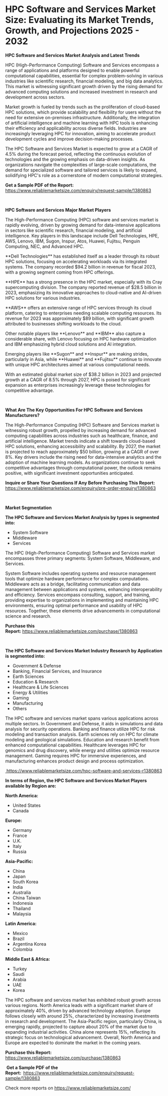 <p><h1>HPC Software and Services Market Size: Evaluating its Market Trends, Growth, and Projections 2025 - 2032</h1></p><p><strong>HPC Software and Services Market Analysis and Latest Trends</strong></p>
<p><p>HPC (High-Performance Computing) Software and Services encompass a range of applications and platforms designed to enable powerful computational capabilities, essential for complex problem-solving in various industries like scientific research, financial modeling, and big data analytics. This market is witnessing significant growth driven by the rising demand for advanced computing solutions and increased investment in research and development across sectors.</p><p>Market growth is fueled by trends such as the proliferation of cloud-based HPC solutions, which provide scalability and flexibility for users without the need for extensive on-premises infrastructure. Additionally, the integration of artificial intelligence and machine learning with HPC tools is enhancing their efficiency and applicability across diverse fields. Industries are increasingly leveraging HPC for innovation, aiming to accelerate product development cycles and improve decision-making processes.</p><p>The HPC Software and Services Market is expected to grow at a CAGR of 4.5% during the forecast period, reflecting the continuous evolution of technologies and the growing emphasis on data-driven insights. As organizations navigate the complexities of large-scale computations, the demand for specialized software and tailored services is likely to expand, solidifying HPC's role as a cornerstone of modern computational strategies.</p></p>
<p><strong>Get a Sample PDF of the Report:&nbsp;</strong> <a href="https://www.reliablemarketsize.com/enquiry/request-sample/1380863?utm_campaign=1932&utm_medium=2&utm_source=Github&utm_content=ia&utm_term=11032025&utm_id=hpc-software-and-services">https://www.reliablemarketsize.com/enquiry/request-sample/1380863</a></p>
<p>&nbsp;</p>
<p><strong>HPC Software and Services Major Market Players</strong></p>
<p><p>The High-Performance Computing (HPC) software and services market is rapidly evolving, driven by growing demand for data-intensive applications in sectors like scientific research, financial modeling, and artificial intelligence. Key players in this landscape include Dell Technologies, HPE, AWS, Lenovo, IBM, Sugon, Inspur, Atos, Huawei, Fujitsu, Penguin Computing, NEC, and Advanced HPC.</p><p>**Dell Technologies** has established itself as a leader through its robust HPC solutions, focusing on accelerating workloads via its integrated systems. The company recorded $94.2 billion in revenue for fiscal 2023, with a growing segment coming from HPC offerings.</p><p>**HPE** has a strong presence in the HPC market, especially with its Cray supercomputing division. The company reported revenue of $28.5 billion in 2023, emphasizing its innovative approaches to cloud-native and AI-driven HPC solutions for various industries.</p><p>**AWS** offers an extensive range of HPC services through its cloud platform, catering to enterprises needing scalable computing resources. Its revenue for 2023 was approximately $89 billion, with significant growth attributed to businesses shifting workloads to the cloud.</p><p>Other notable players like **Lenovo** and **IBM** also capture a considerable share, with Lenovo focusing on HPC hardware optimization and IBM emphasizing hybrid cloud solutions and AI integration.</p><p>Emerging players like **Sugon** and **Inspur** are making strides, particularly in Asia, while **Huawei** and **Fujitsu** continue to innovate with unique HPC architectures aimed at various computational needs.</p><p>With an estimated global market size of $38.2 billion in 2023 and projected growth at a CAGR of 8.5% through 2027, HPC is poised for significant expansion as enterprises increasingly leverage these technologies for competitive advantage.</p></p>
<p>&nbsp;</p>
<p><strong>What Are The Key Opportunities For HPC Software and Services Manufacturers?</strong></p>
<p><p>The High-Performance Computing (HPC) Software and Services market is witnessing robust growth, propelled by increasing demand for advanced computing capabilities across industries such as healthcare, finance, and artificial intelligence. Market trends indicate a shift towards cloud-based HPC solutions, enhancing accessibility and scalability. By 2027, the market is projected to reach approximately $50 billion, growing at a CAGR of over 8%. Key drivers include the rising need for data-intensive analytics and the adoption of machine learning models. As organizations continue to seek competitive advantages through computational power, the outlook remains positive, with significant investment opportunities anticipated.</p></p>
<p><strong>Inquire or Share Your Questions If Any Before Purchasing This Report:</strong> <a href="https://www.reliablemarketsize.com/enquiry/pre-order-enquiry/1380863?utm_campaign=1932&utm_medium=2&utm_source=Github&utm_content=ia&utm_term=11032025&utm_id=hpc-software-and-services">https://www.reliablemarketsize.com/enquiry/pre-order-enquiry/1380863</a></p>
<p>&nbsp;</p>
<p><strong>Market Segmentation</strong></p>
<p><strong>The HPC Software and Services Market Analysis by types is segmented into:</strong></p>
<p><ul><li>System Software</li><li>Middleware</li><li>Services</li></ul></p>
<p><p>The HPC (High-Performance Computing) Software and Services market encompasses three primary segments: System Software, Middleware, and Services. </p><p>System Software includes operating systems and resource management tools that optimize hardware performance for complex computations. Middleware acts as a bridge, facilitating communication and data management between applications and systems, enhancing interoperability and efficiency. Services encompass consulting, support, and training, providing expertise to organizations in implementing and maintaining HPC environments, ensuring optimal performance and usability of HPC resources. Together, these elements drive advancements in computational science and research.</p></p>
<p><strong>Purchase this Report:&nbsp;</strong><a href="https://www.reliablemarketsize.com/purchase/1380863?utm_campaign=1932&utm_medium=2&utm_source=Github&utm_content=ia&utm_term=11032025&utm_id=hpc-software-and-services">https://www.reliablemarketsize.com/purchase/1380863</a></p>
<p>&nbsp;</p>
<p><strong>The HPC Software and Services Market Industry Research by Application is segmented into:</strong></p>
<p><ul><li>Government & Defense</li><li>Banking, Financial Services, and Insurance</li><li>Earth Sciences</li><li>Education & Research</li><li>Healthcare & Life Sciences</li><li>Energy & Utilities</li><li>Gaming</li><li>Manufacturing</li><li>Others</li></ul></p>
<p><p>The HPC software and services market spans various applications across multiple sectors. In Government and Defense, it aids in simulations and data analysis for security operations. Banking and finance utilize HPC for risk modeling and transaction analysis. Earth sciences rely on HPC for climate modeling and geological simulations. Education and research benefit from enhanced computational capabilities. Healthcare leverages HPC for genomics and drug discovery, while energy and utilities optimize resource management. Gaming requires HPC for immersive experiences, and manufacturing enhances product design and process optimization.</p></p>
<p><a href="https://www.reliablemarketsize.com/hpc-software-and-services-r1380863?utm_campaign=1932&utm_medium=2&utm_source=Github&utm_content=ia&utm_term=11032025&utm_id=hpc-software-and-services">&nbsp;https://www.reliablemarketsize.com/hpc-software-and-services-r1380863</a></p>
<p><strong>In terms of Region, the HPC Software and Services Market Players available by Region are:</strong></p>
<p>
    <p> <strong> North America: </strong>
        <ul>
            <li>United States</li>
            <li>Canada</li>
        </ul>
        </p> 
    <p> <strong> Europe: </strong>
        <ul>
            <li>Germany</li>
            <li>France</li>
            <li>U.K.</li>
            <li>Italy</li>
            <li>Russia</li>
        </ul>
        </p> 
    <p> <strong> Asia-Pacific: </strong>
        <ul>
            <li>China</li>
            <li>Japan</li>
            <li>South Korea</li>
            <li>India</li>
            <li>Australia</li>
            <li>China Taiwan</li>
            <li>Indonesia</li>
            <li>Thailand</li>
            <li>Malaysia</li>
        </ul>
        </p> 
    <p> <strong> Latin America: </strong>
        <ul>
            <li>Mexico</li>
            <li>Brazil</li>
            <li>Argentina Korea</li>
            <li>Colombia</li>
        </ul>
        </p> 
    <p> <strong> Middle East & Africa: </strong>
        <ul>
            <li>Turkey</li>
            <li>Saudi</li>
            <li>Arabia</li>
            <li>UAE</li>
            <li>Korea</li>
        </ul>
    </p>
    </p>
<p><p>The HPC software and services market has exhibited robust growth across various regions. North America leads with a significant market share of approximately 40%, driven by advanced technology adoption. Europe follows closely with around 25%, characterized by increasing investments in research and development. The Asia-Pacific region, particularly China, is emerging rapidly, projected to capture about 20% of the market due to expanding industrial activities. China alone represents 15%, reflecting its strategic focus on technological advancement. Overall, North America and Europe are expected to dominate the market in the coming years.</p></p>
<p><strong>Purchase this Report: </strong><a href="https://www.reliablemarketsize.com/purchase/1380863?utm_campaign=1932&utm_medium=2&utm_source=Github&utm_content=ia&utm_term=11032025&utm_id=hpc-software-and-services">https://www.reliablemarketsize.com/purchase/1380863</a></p>
<p>&nbsp;<strong>Get a Sample PDF of the Report:&nbsp;&nbsp;</strong><a href="https://www.reliablemarketsize.com/enquiry/request-sample/1380863?utm_campaign=1932&utm_medium=2&utm_source=Github&utm_content=ia&utm_term=11032025&utm_id=hpc-software-and-services">https://www.reliablemarketsize.com/enquiry/request-sample/1380863</a></p>
<p><strong></strong></p>
<p>Check more reports on <a href="https://www.reliablemarketsize.com/?utm_campaign=1932&utm_medium=2&utm_source=Github&utm_content=ia&utm_term=11032025&utm_id=hpc-software-and-services">https://www.reliablemarketsize.com/</a></p>